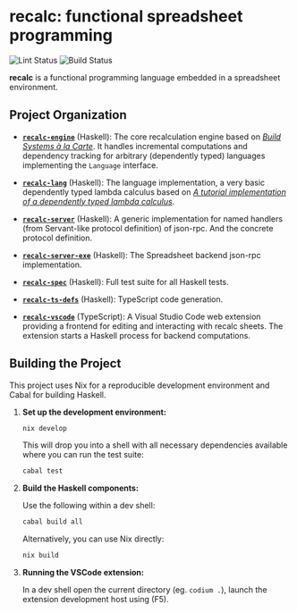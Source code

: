 # recalc: functional spreadsheet programming

![Lint Status](https://github.com/b4er/recalc/actions/workflows/nix-check.yaml/badge.svg?branch=main)
![Build Status](https://github.com/b4er/recalc/actions/workflows/nix-build.yaml/badge.svg?branch=main)

**recalc** is a functional programming language embedded in a spreadsheet environment.

## Project Organization

- **[`recalc-engine`](./lib/engine/Recalc/Engine.hs)** (Haskell):
  The core recalculation engine based on [*Build Systems à la Carte*][build]. It handles
  incremental computations and dependency tracking for arbitrary (dependently typed)
  languages implementing the `Language` interface.

- **[`recalc-lang`](./lib/lang/Recalc/Syntax)** (Haskell): The language implementation, a very basic
  dependently typed lambda calculus based on
  [*A tutorial implementation of a dependently typed lambda calculus*][lambdaPi].

- **[`recalc-server`](./lib/server/Recalc/Server.hs)** (Haskell): A generic implementation
  for named handlers (from Servant-like protocol definition) of json-rpc. And the concrete
  protocol definition.

- **[`recalc-server-exe`](./src/server/Main.hs)** (Haskell): The Spreadsheet backend
  json-rpc implementation.

- **[`recalc-spec`](./spec/README.md)** (Haskell): Full test suite for all Haskell tests.

- **[`recalc-ts-defs`](./src/ts/Main.hs)** (Haskell): TypeScript code generation.

- **[`recalc-vscode`](./recalc-vscode)** (TypeScript): A Visual Studio Code web extension
  providing a frontend for editing and interacting with recalc sheets. The extension starts
  a Haskell process for backend computations.

## Building the Project

This project uses Nix for a reproducible development environment and Cabal for building Haskell.

1. **Set up the development environment:**

   ```bash
   nix develop
   ```

   This will drop you into a shell with all necessary dependencies available where you can run the
   test suite:

   ```bash
   cabal test
   ```

2. **Build the Haskell components:**

   Use the following within a dev shell:

    ```bash
    cabal build all
    ```

    Alternatively, you can use Nix directly:

    ```bash
    nix build
    ```

3. **Running the VSCode extension:**

   In a dev shell open the current directory (eg. `codium .`), launch the extension
   development host using (F5).

<!-- References -->

  [build]: https://dl.acm.org/doi/10.1145/3236774
  [lambdaPi]: https://www.andres-loeh.de/LambdaPi/LambdaPi.pdf
